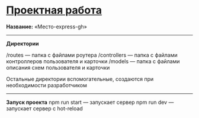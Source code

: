 # [Проектная работа](https://mea6ea6.github.io/express-mesto-gha/)  

__Название:__ «Место-express-gh»  

------

__Директории__  

/routes — папка с файлами роутера
/controllers — папка с файлами контроллеров пользователя и карточки
/models — папка с файлами описания схем пользователя и карточки

Остальные директории вспомогательные, создаются при необходимости разработчиком

------

__Запуск проекта__
npm run start — запускает сервер
npm run dev — запускает сервер с hot-reload